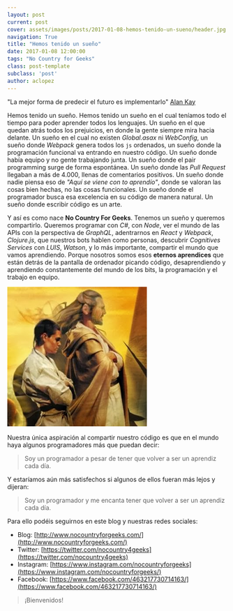 ```yaml
---
layout: post
current: post
cover: assets/images/posts/2017-01-08-hemos-tenido-un-sueno/header.jpg
navigation: True
title: "Hemos tenido un sueño"
date: 2017-01-08 12:00:00
tags: "No Country for Geeks"
class: post-template
subclass: 'post'
author: aclopez
---
```



"La mejor forma de predecir el futuro es implementarlo" [Alan Kay](https://hipertextual.com/2011/10/historia-de-la-tecnologia-alan-kay-padre-legitimo-de-la-computacion-personal)

Hemos tenido un sueño. Hemos tenido un sueño en el cual teníamos todo el tiempo para poder aprender todos los lenguajes. Un sueño en el que quedan atrás todos los prejuicios, en donde la gente siempre mira hacia delante. Un sueño en el cual no existen _Global.asax_ ni _WebConfig_, un sueño donde _Webpack_ genera todos los ```js``` ordenados, un sueño donde la programación funcional va entrando en nuestro código. Un sueño donde había equipo y no gente trabajando junta. Un sueño donde el pair programming surge de forma espontánea. Un sueño donde las _Pull Request_ llegaban a más de 4.000, llenas de comentarios positivos. Un sueño donde nadie piensa eso de _"Aquí se viene con to aprendío"_, donde se valoran las cosas bien hechas, no las cosas funcionales. Un sueño donde el programador busca esa excelencia en su código de manera natural. Un sueño donde escribir código es un arte.

Y así es como nace __No Country For Geeks__. Tenemos un sueño y queremos compartirlo. Queremos programar con _C#_, con _Node_, ver el mundo de las APIs con la perspectiva de _GraphQL_, adentrarnos en _React_ y _Webpack_, _Clojure.js_, que nuestros bots hablen como personas, descubrir _Cognitives Services_ con _LUIS_, _Watson_, y lo más importante, compartir el mundo que vamos aprendiendo. Porque nosotros somos esos __eternos aprendices__ que están detrás de la pantalla de ordenador picando código, desaprendiendo y aprendiendo constantemente del mundo de los bits, la programación y el trabajo en equipo.

![Padawan](assets/images/posts/2017-01-08-hemos-tenido-un-sueno/starwars.jpg)

Nuestra única aspiración al compartir nuestro código es que en el mundo haya algunos programadores más que puedan decir:

> Soy un programador a pesar de tener que volver a ser un aprendiz cada día.

Y estaríamos aún más satisfechos si algunos de ellos fueran más lejos y dijeran:

> Soy un programador y me encanta tener que volver a ser un aprendiz cada día.

Para ello podéis seguirnos en este blog y nuestras redes sociales:

* Blog: [http://www.nocountryforgeeks.com/](http://www.nocountryforgeeks.com/)
* Twitter: [https://twitter.com/nocountry4geeks](https://twitter.com/nocountry4geeks)
* Instagram: [https://www.instagram.com/nocountryforgeeks](https://www.instagram.com/nocountryforgeeks/)
* Facebook: [https://www.facebook.com/463217730714163/](https://www.facebook.com/463217730714163/)

> ¡Bienvenidos!

